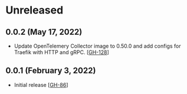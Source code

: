 # Unreleased

## 0.0.2 (May 17, 2022)

- Update OpenTelemery Collector image to 0.50.0 and add configs for Traefik with HTTP and gRPC. [[GH-128](https://github.com/hashicorp/nomad-pack-community-registry/pull/128)]

## 0.0.1 (February 3, 2022)

- Initial release [[GH-86](https://github.com/hashicorp/nomad-pack-community-registry/pull/86)]
